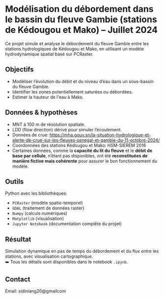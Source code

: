 # Modélisation du débordement dans le bassin du fleuve Gambie (stations de Kédougou et Mako) – Juillet 2024

Ce projet simule et analyse le débordement du fleuve Gambie entre les stations hydrologiques de Kédougou et Mako, en utilisant un modèle hydrodynamique spatial basé sur PCRaster.

## Objectifs
- Modéliser l’évolution du débit et du niveau d’eau dans un sous-bassin du fleuve Gambie.
- Identifier les zones potentiellement saturées ou débordées.
- Estimer la hauteur de l'eau à Mako.

## Données & hypothèses
- MNT à 100 m de résolution spatiale.
- LDD (flow direction) dérivé pour simuler l’écoulement.
- Données de crue: https://mha.gouv.sn/la-situation-hydrologique-et-alerte-de-crue-sur-les-fleuves-senegal-et-gambie-du-11-octobre-2024/
- Coordonnées des stations Kédougou et Mako: HSM-SIEREM 2016
- Certaines données, comme la **capacité du lit du fleuve** et le **débit de base par cellule**, n’étant pas disponibles, ont été **reconstituées de manière fictive mais cohérente** pour assurer le bon fonctionnement du modèle.

## Outils
Python avec les bibliothèques:
- ``PCRaster`` (modèle spatio-temporel)
- ``GDAL`` (traitement de données raster)
- ``Numpy`` (calculs numériques)
- ``Matplotlib`` (visualisation)
- ``Jupyter Notebook`` (documentation complète du projet)

## Résultat
Simulation dynamique en pas de temps du débordement et du flux entre les stations, avec visualisation cartographique.  
➡️ Tous les détails sont disponibles dans le notebook `.ipynb`.

## Contact 
Email: sidiniang20@gmailcom
